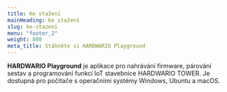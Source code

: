 ```yaml
---
title: Ke stažení
mainHeading: Ke stažení
slug: ke-stazeni
menu: "footer_2"
weight: 800
meta_title: Stáhněte si HARDWARIO Playground
---
```


**HARDWARIO Playground** je aplikace pro nahrávání firmware, párování sestav a programování funkcí IoT stavebnice HARDWARIO TOWER. Je dostupná pro počítače s operačními systémy Windows, Ubuntu a macOS.
